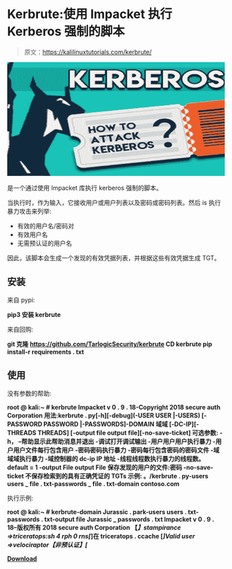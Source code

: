 # Kerbrute:使用 Impacket 执行 Kerberos 强制的脚本

> 原文：<https://kalilinuxtutorials.com/kerbrute/>

[![](img/6d54f43e368f37797f56ca8f1426fec2.png)](https://blogger.googleusercontent.com/img/a/AVvXsEjlXLa-3ZyCoEjHyNLSCu939G5Sd-y2iYNNkFX2ltjHPjNMSjH3LrSZVDDxrUi0cQMxlmrMhPUSbSYgev6Zr8LLc1kLIhdGRBEZgKtmxL8stJNqeKBwft8YuqSGxZQWCu489ui2VSVhSKRrMbKijbur1kxqOXgY8FKBXywTFzSUBXnvPzeZNyZv0Kal=s728)

是一个通过使用 Impacket 库执行 kerberos 强制的脚本。

当执行时，作为输入，它接收用户或用户列表以及密码或密码列表。然后 is 执行暴力攻击来列举:

*   有效的用户名/密码对
*   有效用户名
*   无需预认证的用户名

因此，该脚本会生成一个发现的有效凭据列表，并根据这些有效凭据生成 TGT。

## 安装

来自 pypi:

**pip3 安装 kerbrute**

来自回购:

**git 克隆 https://github.com/TarlogicSecurity/kerbrute
CD kerbrute
pip install-r requirements . txt**

## 使用

没有参数的帮助:

**root @ kali:~ # kerbrute
Impacket v 0 . 9 . 18-Copyright 2018 secure auth Corporation
用法:kerbrute . py[-h][-debug](-USER USER |-USERS)
[-PASSWORD PASSWORD |-PASSWORDS]-DOMAIN 域域
[-DC-IP][-THREADS THREADS]
[-output file output file][-no-save-ticket]
可选参数:
-h， –帮助显示此帮助消息并退出
-调试打开调试输出
-用户用户用户执行暴力
-用户用户文件每行包含用户
-密码密码执行暴力
-密码每行包含密码的密码文件
-域域域执行暴力
-域控制器的 dc-ip IP 地址
-线程线程数执行暴力的线程数。 default = 1
-output File output File
保存发现的用户的文件:密码
-no-save-ticket 不保存检索到的具有正确凭证的 TGTs
示例:
。/kerbrute . py-users users _ file . txt-passwords _ file . txt-domain contoso.com**

执行示例:

**root @ kali:~ # kerbrute-domain Jurassic . park-users users . txt-passwords . txt-output file Jurassic _ passwords . txt
Impacket v 0 . 9 . 18–版权所有 2018 secure auth Corporation
【*】stampirance =>triceratops:sh 4 rph 0 rns[*]在 triceratops . ccache
[*]Valid user =>velociraptor【非预认证】[***

[**Download**](https://github.com/TarlogicSecurity/kerbrute)